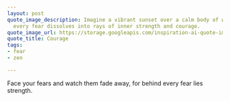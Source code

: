 ```yaml
---
layout: post
quote_image_description: Imagine a vibrant sunset over a calm body of water, where
  every fear dissolves into rays of inner strength and courage.
quote_image_url: https://storage.googleapis.com/inspiration-ai-quote-images/2023-10-09.jpg
quote_title: Courage
tags:
- fear
- zen

---
```


Face your fears and watch them fade away, for behind every fear lies strength.